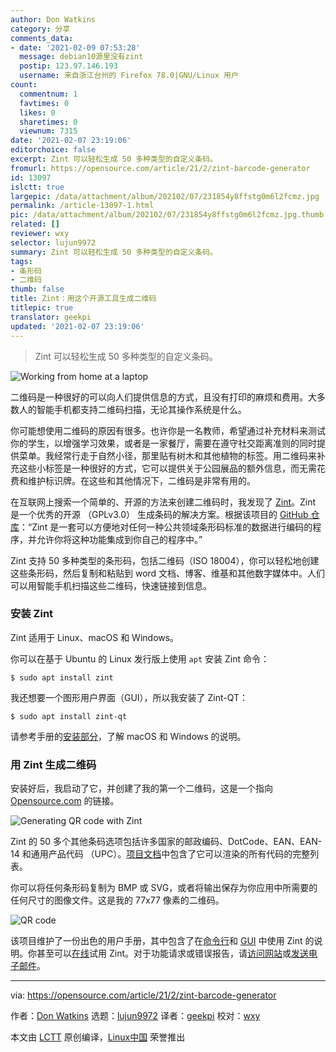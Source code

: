 ```yaml
---
author: Don Watkins
category: 分享
comments_data:
- date: '2021-02-09 07:53:28'
  message: debian10源里没有zint
  postip: 123.97.146.193
  username: 来自浙江台州的 Firefox 78.0|GNU/Linux 用户
count:
  commentnum: 1
  favtimes: 0
  likes: 0
  sharetimes: 0
  viewnum: 7315
date: '2021-02-07 23:19:06'
editorchoice: false
excerpt: Zint 可以轻松生成 50 多种类型的自定义条码。
fromurl: https://opensource.com/article/21/2/zint-barcode-generator
id: 13097
islctt: true
largepic: /data/attachment/album/202102/07/231854y8ffstg0m6l2fcmz.jpg
permalink: /article-13097-1.html
pic: /data/attachment/album/202102/07/231854y8ffstg0m6l2fcmz.jpg.thumb.jpg
related: []
reviewer: wxy
selector: lujun9972
summary: Zint 可以轻松生成 50 多种类型的自定义条码。
tags:
- 条形码
- 二维码
thumb: false
title: Zint：用这个开源工具生成二维码
titlepic: true
translator: geekpi
updated: '2021-02-07 23:19:06'
---
```



> 
> Zint 可以轻松生成 50 多种类型的自定义条码。
> 
> 
> 


![](/data/attachment/album/202102/07/231854y8ffstg0m6l2fcmz.jpg "Working from home at a laptop")


二维码是一种很好的可以向人们提供信息的方式，且没有打印的麻烦和费用。大多数人的智能手机都支持二维码扫描，无论其操作系统是什么。


你可能想使用二维码的原因有很多。也许你是一名教师，希望通过补充材料来测试你的学生，以增强学习效果，或者是一家餐厅，需要在遵守社交距离准则的同时提供菜单。我经常行走于自然小径，那里贴有树木和其他植物的标签。用二维码来补充这些小标签是一种很好的方式，它可以提供关于公园展品的额外信息，而无需花费和维护标识牌。在这些和其他情况下，二维码是非常有用的。


在互联网上搜索一个简单的、开源的方法来创建二维码时，我发现了 [Zint](http://www.zint.org.uk/)。Zint 是一个优秀的开源 （GPLv3.0） 生成条码的解决方案。根据该项目的 [GitHub 仓库](https://github.com/zint/zint)：“Zint 是一套可以方便地对任何一种公共领域条形码标准的数据进行编码的程序，并允许你将这种功能集成到你自己的程序中。”


Zint 支持 50 多种类型的条形码，包括二维码（ISO 18004），你可以轻松地创建这些条形码，然后复制和粘贴到 word 文档、博客、维基和其他数字媒体中。人们可以用智能手机扫描这些二维码，快速链接到信息。


### 安装 Zint


Zint 适用于 Linux、macOS 和 Windows。


你可以在基于 Ubuntu 的 Linux 发行版上使用 `apt` 安装 Zint 命令：



```
$ sudo apt install zint

```

我还想要一个图形用户界面（GUI），所以我安装了 Zint-QT：



```
$ sudo apt install zint-qt

```

请参考手册的[安装部分](http://www.zint.org.uk/Manual.aspx?type=p&page=2)，了解 macOS 和 Windows 的说明。


### 用 Zint 生成二维码


安装好后，我启动了它，并创建了我的第一个二维码，这是一个指向 [Opensource.com](http://Opensource.com) 的链接。


![Generating QR code with Zint](/data/attachment/album/202102/07/231908lu7kj9a8aq7ps82m.png "Generating QR code with Zint")


Zint 的 50 多个其他条码选项包括许多国家的邮政编码、DotCode、EAN、EAN-14 和通用产品代码 （UPC）。[项目文档](http://www.zint.org.uk/)中包含了它可以渲染的所有代码的完整列表。


你可以将任何条形码复制为 BMP 或 SVG，或者将输出保存为你应用中所需要的任何尺寸的图像文件。这是我的 77x77 像素的二维码。


![QR code](/data/attachment/album/202102/07/231908u1zjepgzun07u21q.png "QR code")


该项目维护了一份出色的用户手册，其中包含了在[命令行](http://zint.org.uk/Manual.aspx?type=p&page=4)和 [GUI](http://zint.org.uk/Manual.aspx?type=p&page=3) 中使用 Zint 的说明。你甚至可以[在线](http://www.barcode-generator.org/)试用 Zint。对于功能请求或错误报告，请[访问网站](https://lists.sourceforge.net/lists/listinfo/zint-barcode)或[发送电子邮件](mailto:zint-barcode@lists.sourceforge.net)。




---


via: <https://opensource.com/article/21/2/zint-barcode-generator>


作者：[Don Watkins](https://opensource.com/users/don-watkins) 选题：[lujun9972](https://github.com/lujun9972) 译者：[geekpi](https://github.com/geekpi) 校对：[wxy](https://github.com/wxy)


本文由 [LCTT](https://github.com/LCTT/TranslateProject) 原创编译，[Linux中国](https://linux.cn/) 荣誉推出